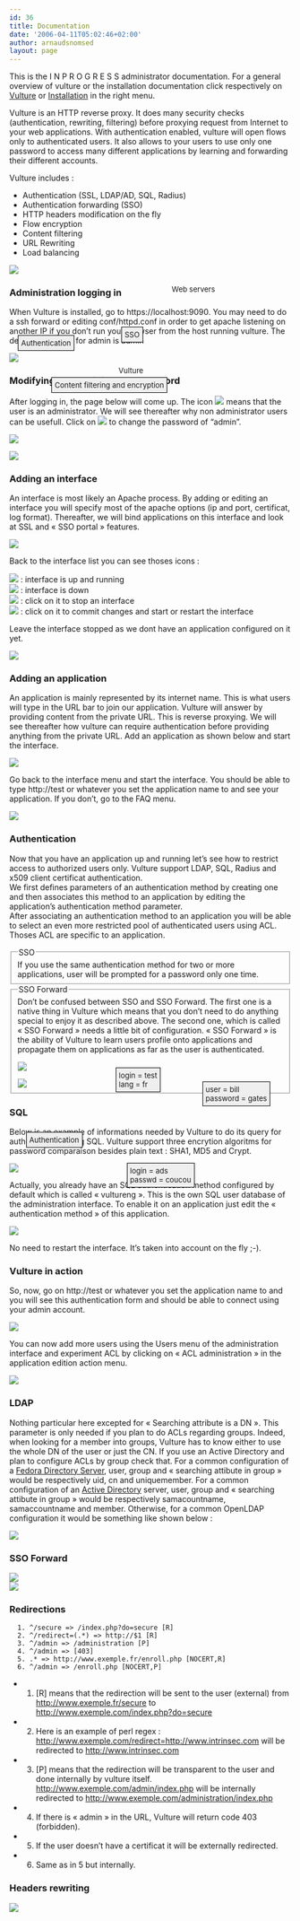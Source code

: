 ```yaml
---
id: 36
title: Documentation
date: '2006-04-11T05:02:46+02:00'
author: arnaudsnomsed
layout: page
---
```


This is the I N P R O G R E S S administrator documentation. For a general overview of vulture or the installation documentation click respectively on [Vulture](/vultureng/documentation) or [Installation](/vultureng/compiling) in the right menu.

Vulture is an HTTP reverse proxy. It does many security checks (authentication, rewriting, filtering) before proxying request from Internet to your web applications. With authentication enabled, vulture will open flows only to authenticated users. It also allows to your users to use only one password to access many different applications by learning and forwarding their different accounts.

Vulture includes :

- Authentication (SSL, LDAP/AD, SQL, Radius)
- Authentication forwarding (SSO)
- HTTP headers modification on the fly
- Flow encryption
- Content filtering
- URL Rewriting
- Load balancing

<div style="position: relative;"><span style="background: #efefef;  padding: 5px; border: 1px solid black; position: absolute; top:125px;left:15px"><font size="-1">Authentication</font>  
</span>

<span style="background: #efefef;  padding: 5px; border: 1px solid black; position: absolute; top:110px;left:200px"><font size="-1">SSO</font>  
</span>

<span style="position: absolute; top:35px;left:290px"><font size="-1">Web servers</font>  
</span>

<span style="position: absolute; top:180px;left:195px"><font size="-1">Vulture</font>  
</span>

<span style="background: #efefef;  padding: 5px; border: 1px solid black; position: absolute; top:200px;left:75px"><font size="-1">Content filtering and encryption</font>  
</span></div>

<img src="/assets/images/vulture.png">


### Administration logging in

When Vulture is installed, go to https://localhost:9090. You may need
to do a ssh forward or editing conf/httpd.conf in order to get apache
listening on another IP if you don’t run your browser from the host
running vulture. The default password for admin is admin

   
![](/assets/images/vulture-1.2.png)

### Modifying the administrator password

After logging in, the page below will come up. The icon
![](/img/vulture/badge.png) means that the user is an
administrator. We will see thereafter why non administrator users can
be usefull. Click on ![](/img/vulture/edit.png) to change the password
of “admin”.

   
![](/assets/images/vulture-1.2-1.png)  
   
![](/assets/images/divider.gif)

### Adding an interface

An interface is most likely an Apache process. By adding or editing an
interface you will specify most of the apache options (ip and port,
certificat, log format). Thereafter, we will bind applications on this
interface and look at SSL and « SSO portal » features.

![](/img/vulture/Capture-1.png)

Back to the interface list you can see thoses icons :  

![](/assets/images/button_ok.png) : interface is up and running  
![](/assets/images/button_cancel.png) : interface is down  
![](/assets/images/stop.png) : click on it to stop an interface  
![](/assets/images/reload.png) : click on it to commit changes and start or restart the interface  
  
Leave the interface stopped as we dont have an application configured on it yet.

   
![](/wordpress/wp-content/themes/connections/img/divider.gif)

### Adding an application

An application is mainly represented by its internet name. This is what users will type in the URL bar to join our application. Vulture will answer by providing content from the private URL. This is reverse proxying. We will see thereafter how vulture can require authentication before providing anything from the private URL. Add an application as shown below and start the interface.

![](/assets/images/Capture-2.png)

Go back to the interface menu and start the interface. You should be able to type http://test or whatever you set the application name to and see your application. If you don’t, go to the FAQ menu.

![](/wordpress/wp-content/themes/connections/img/divider.gif)

### Authentication

Now that you have an application up and running let’s see how to restrict access to authorized users only. Vulture support LDAP, SQL, Radius and x509 client certificat authentication.  
We first defines parameters of an authentication method by creating one and then associates this method to an application by editing the application’s authentication method parameter.  
After associating an authentication method to an application you will be able to select an even more restricted pool of authenticated users using ACL. Thoses ACL are specific to an application.

<fieldset><legend>SSO</legend>If you use the same authentication method for two or more applications, user will be prompted for a password only one time.

</fieldset><fieldset><legend>SSO Forward</legend>Don’t be confused between SSO and SSO Forward. The first one is a native thing in Vulture which means that you don’t need to do anything special to enjoy it as described above. The second one, which is called « SSO Forward » needs a little bit of configuration. « SSO Forward » is the ability of Vulture to learn users profile onto applications and propagate them on applications as far as the user is authenticated.

<div style="position: relative;"><span style="background: #efefef;  padding: 5px; border: 1px solid black; position: absolute; top:125px;left:15px"><font size="-1">Authentication</font>  
</span>

<span style="background: #efefef;  padding: 5px; border: 1px solid black; position: absolute; top:10px;left:175px"><font size="-1">login = test  
lang = fr</font>  
</span>

<span style="background: #efefef; padding: 5px; border: 1px solid black; position: absolute; top:35px;left:330px"><font size="-1">user = bill  
password = gates</font>  
</span>

<span style="background: #efefef; padding: 5px; border: 1px solid black; position: absolute; top:180px;left:195px"><font size="-1">login = ads  
passwd = coucou</font>  
</span>

![](/assets/images/vulture.png)

</div>
<img src="/assets/images/vulture.png">

</fieldset>

### SQL

Below is an example of informations needed by Vulture to do its query for authentication using SQL. Vulture support three encrytion algoritms for password comparaison besides plain text : SHA1, MD5 and Crypt.

![](/assets/images/sql.png)

Actually, you already have an SQL authentication method configured by default which is called « vultureng ». This is the own SQL user database of the administration interface. To enable it on an application just edit the « authentication method » of this application.

![](/assets/images/app_vultureng.png)

No need to restart the interface. It’s taken into account on the fly ;-).

### Vulture in action

So, now, go on http://test or whatever you set the application name to and you will see this authentication form and should be able to connect using your admin account.

![](/assets/images/mire.png)

You can now add more users using the Users menu of the administration interface and experiment ACL by clicking on « ACL administration » in the application edition action menu.

![](/assets/images/acl_user.png)

### LDAP

Nothing particular here excepted for « Searching attribute is a DN
». This parameter is only needed if you plan to do ACLs regarding
groups. Indeed, when looking for a member into groups, Vulture has to
know either to use the whole DN of the user or just the CN. If you use
an Active Directory and plan to configure ACLs by group check that.
For a common configuration of a <u>Fedora Directory Server</u>, user,
group and « searching attibute in group » would be respectively uid,
cn and uniquemember.  For a common configuration of an <u>Active
Directory</u> server, user, group and « searching attibute in group »
would be respectively samacountname, samaccountname and member.
Otherwise, for a common OpenLDAP configuration it would be something
like shown below :

![](/assets/images/ldap.png)

### SSO Forward

   
![](/assets/images/htaccess_forward.png)  
![](/assets/images/post_forward.png)

### Redirections

```
  1. ^/secure => /index.php?do=secure [R]
  2. ^/redirect=(.*) => http://$1 [R]
  3. ^/admin => /administration [P]
  4. ^/admin => [403]
  5. .* => http://www.exemple.fr/enroll.php [NOCERT,R]
  6. ^/admin => /enroll.php [NOCERT,P]
```

- 1. \[R\] means that the redirection will be sent to the user (external) from http://www.exemple.fr/secure to http://www.exemple.com/index.php?do=secure
- 2. Here is an example of perl regex : http://www.exemple.com/redirect=http://www.intrinsec.com will be redirected to http://www.intrinsec.com
- 3. \[P\] means that the redirection will be transparent to the user and done internally by vulture itself. http://www.exemple.com/admin/index.php will be internally redirected to http://www.exemple.com/administration/index.php
- 4. If there is « admin » in the URL, Vulture will return code 403 (forbidden).
- 5. If the user doesn’t have a certificat it will be externally redirected.
- 6. Same as in 5 but internally.

### Headers rewriting

![](/assets/images/headers_rewriting.png)

